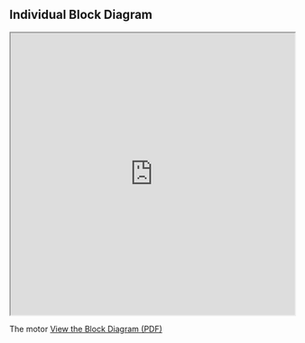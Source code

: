 
## Individual Block Diagram

<iframe src="https://zackgald.github.io/Individual.drawio.pdf" width="100%" height="500px"></iframe>

The motor [View the Block Diagram (PDF)](Individual.drawio.pdf)
